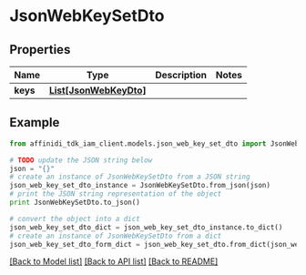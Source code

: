 # JsonWebKeySetDto

## Properties

| Name     | Type                                        | Description | Notes |
| -------- | ------------------------------------------- | ----------- | ----- |
| **keys** | [**List[JsonWebKeyDto]**](JsonWebKeyDto.md) |             |

## Example

```python
from affinidi_tdk_iam_client.models.json_web_key_set_dto import JsonWebKeySetDto

# TODO update the JSON string below
json = "{}"
# create an instance of JsonWebKeySetDto from a JSON string
json_web_key_set_dto_instance = JsonWebKeySetDto.from_json(json)
# print the JSON string representation of the object
print JsonWebKeySetDto.to_json()

# convert the object into a dict
json_web_key_set_dto_dict = json_web_key_set_dto_instance.to_dict()
# create an instance of JsonWebKeySetDto from a dict
json_web_key_set_dto_form_dict = json_web_key_set_dto.from_dict(json_web_key_set_dto_dict)
```

[[Back to Model list]](../README.md#documentation-for-models) [[Back to API list]](../README.md#documentation-for-api-endpoints) [[Back to README]](../README.md)
